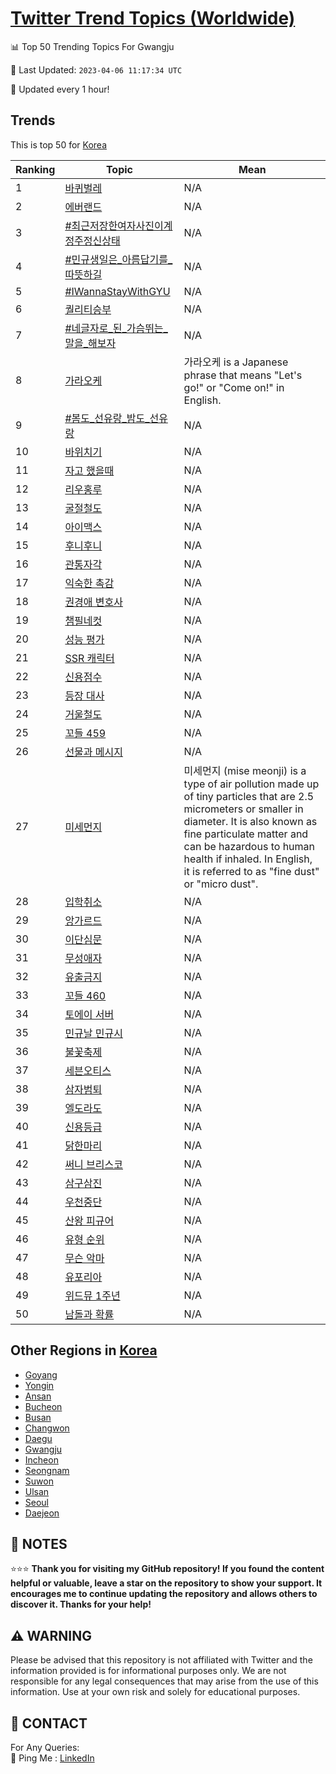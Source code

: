 [Twitter Trend Topics (Worldwide)](https://github.com/ErcinDedeoglu/Twitter-Trend-Topics)
==========


📊 Top 50 Trending Topics For Gwangju

📆 Last Updated: `2023-04-06 11:17:34 UTC`

🔧 Updated every 1 hour!


## Trends

This is top 50 for [Korea](</Korea>)

| Ranking | Topic | Mean |
| ------- | ------------ | ------------ |
| 1 | [바퀴벌레](http://twitter.com/search?q=%eb%b0%94%ed%80%b4%eb%b2%8c%eb%a0%88) | N/A |
| 2 | [에버랜드](http://twitter.com/search?q=%ec%97%90%eb%b2%84%eb%9e%9c%eb%93%9c) | N/A |
| 3 | [#최근저장한여자사진이계정주정신상태](http://twitter.com/search?q=%23%ec%b5%9c%ea%b7%bc%ec%a0%80%ec%9e%a5%ed%95%9c%ec%97%ac%ec%9e%90%ec%82%ac%ec%a7%84%ec%9d%b4%ea%b3%84%ec%a0%95%ec%a3%bc%ec%a0%95%ec%8b%a0%ec%83%81%ed%83%9c) | N/A |
| 4 | [#민규생일은_아름답기를_따뜻하길](http://twitter.com/search?q=%23%eb%af%bc%ea%b7%9c%ec%83%9d%ec%9d%bc%ec%9d%80_%ec%95%84%eb%a6%84%eb%8b%b5%ea%b8%b0%eb%a5%bc_%eb%94%b0%eb%9c%bb%ed%95%98%ea%b8%b8) | N/A |
| 5 | [#IWannaStayWithGYU](http://twitter.com/search?q=%23IWannaStayWithGYU) | N/A |
| 6 | [퀄리티승부](http://twitter.com/search?q=%ed%80%84%eb%a6%ac%ed%8b%b0%ec%8a%b9%eb%b6%80) | N/A |
| 7 | [#네글자로_된_가슴뛰는_말을_해보자](http://twitter.com/search?q=%23%eb%84%a4%ea%b8%80%ec%9e%90%eb%a1%9c_%eb%90%9c_%ea%b0%80%ec%8a%b4%eb%9b%b0%eb%8a%94_%eb%a7%90%ec%9d%84_%ed%95%b4%eb%b3%b4%ec%9e%90) | N/A |
| 8 | [가라오케](http://twitter.com/search?q=%ea%b0%80%eb%9d%bc%ec%98%a4%ec%bc%80) | 가라오케 is a Japanese phrase that means "Let's go!" or "Come on!" in English. |
| 9 | [#봄도_선유랑_밤도_선유랑](http://twitter.com/search?q=%23%eb%b4%84%eb%8f%84_%ec%84%a0%ec%9c%a0%eb%9e%91_%eb%b0%a4%eb%8f%84_%ec%84%a0%ec%9c%a0%eb%9e%91) | N/A |
| 10 | [바위치기](http://twitter.com/search?q=%eb%b0%94%ec%9c%84%ec%b9%98%ea%b8%b0) | N/A |
| 11 | [자고 했을때](http://twitter.com/search?q=%ec%9e%90%ea%b3%a0+%ed%96%88%ec%9d%84%eb%95%8c) | N/A |
| 12 | [리우홍루](http://twitter.com/search?q=%eb%a6%ac%ec%9a%b0%ed%99%8d%eb%a3%a8) | N/A |
| 13 | [굴절철도](http://twitter.com/search?q=%ea%b5%b4%ec%a0%88%ec%b2%a0%eb%8f%84) | N/A |
| 14 | [아이맥스](http://twitter.com/search?q=%ec%95%84%ec%9d%b4%eb%a7%a5%ec%8a%a4) | N/A |
| 15 | [후니후니](http://twitter.com/search?q=%ed%9b%84%eb%8b%88%ed%9b%84%eb%8b%88) | N/A |
| 16 | [관통자각](http://twitter.com/search?q=%ea%b4%80%ed%86%b5%ec%9e%90%ea%b0%81) | N/A |
| 17 | [익숙한 촉감](http://twitter.com/search?q=%ec%9d%b5%ec%88%99%ed%95%9c+%ec%b4%89%ea%b0%90) | N/A |
| 18 | [권경애 변호사](http://twitter.com/search?q=%ea%b6%8c%ea%b2%bd%ec%95%a0+%eb%b3%80%ed%98%b8%ec%82%ac) | N/A |
| 19 | [챔필네컷](http://twitter.com/search?q=%ec%b1%94%ed%95%84%eb%84%a4%ec%bb%b7) | N/A |
| 20 | [성능 평가](http://twitter.com/search?q=%ec%84%b1%eb%8a%a5+%ed%8f%89%ea%b0%80) | N/A |
| 21 | [SSR 캐릭터](http://twitter.com/search?q=SSR+%ec%ba%90%eb%a6%ad%ed%84%b0) | N/A |
| 22 | [신용점수](http://twitter.com/search?q=%ec%8b%a0%ec%9a%a9%ec%a0%90%ec%88%98) | N/A |
| 23 | [등장 대사](http://twitter.com/search?q=%eb%93%b1%ec%9e%a5+%eb%8c%80%ec%82%ac) | N/A |
| 24 | [거울철도](http://twitter.com/search?q=%ea%b1%b0%ec%9a%b8%ec%b2%a0%eb%8f%84) | N/A |
| 25 | [꼬들 459](http://twitter.com/search?q=%ea%bc%ac%eb%93%a4+459) | N/A |
| 26 | [선물과 메시지](http://twitter.com/search?q=%ec%84%a0%eb%ac%bc%ea%b3%bc+%eb%a9%94%ec%8b%9c%ec%a7%80) | N/A |
| 27 | [미세먼지](http://twitter.com/search?q=%eb%af%b8%ec%84%b8%eb%a8%bc%ec%a7%80) | 미세먼지 (mise meonji) is a type of air pollution made up of tiny particles that are 2.5 micrometers or smaller in diameter. It is also known as fine particulate matter and can be hazardous to human health if inhaled. In English, it is referred to as "fine dust" or "micro dust". |
| 28 | [입학취소](http://twitter.com/search?q=%ec%9e%85%ed%95%99%ec%b7%a8%ec%86%8c) | N/A |
| 29 | [앙가르드](http://twitter.com/search?q=%ec%95%99%ea%b0%80%eb%a5%b4%eb%93%9c) | N/A |
| 30 | [이단심문](http://twitter.com/search?q=%ec%9d%b4%eb%8b%a8%ec%8b%ac%eb%ac%b8) | N/A |
| 31 | [무성애자](http://twitter.com/search?q=%eb%ac%b4%ec%84%b1%ec%95%a0%ec%9e%90) | N/A |
| 32 | [유출금지](http://twitter.com/search?q=%ec%9c%a0%ec%b6%9c%ea%b8%88%ec%a7%80) | N/A |
| 33 | [꼬들 460](http://twitter.com/search?q=%ea%bc%ac%eb%93%a4+460) | N/A |
| 34 | [토에이 서버](http://twitter.com/search?q=%ed%86%a0%ec%97%90%ec%9d%b4+%ec%84%9c%eb%b2%84) | N/A |
| 35 | [민규날 민규시](http://twitter.com/search?q=%eb%af%bc%ea%b7%9c%eb%82%a0+%eb%af%bc%ea%b7%9c%ec%8b%9c) | N/A |
| 36 | [불꽃축제](http://twitter.com/search?q=%eb%b6%88%ea%bd%83%ec%b6%95%ec%a0%9c) | N/A |
| 37 | [세븐오티스](http://twitter.com/search?q=%ec%84%b8%eb%b8%90%ec%98%a4%ed%8b%b0%ec%8a%a4) | N/A |
| 38 | [삼자범퇴](http://twitter.com/search?q=%ec%82%bc%ec%9e%90%eb%b2%94%ed%87%b4) | N/A |
| 39 | [엘도라도](http://twitter.com/search?q=%ec%97%98%eb%8f%84%eb%9d%bc%eb%8f%84) | N/A |
| 40 | [신용등급](http://twitter.com/search?q=%ec%8b%a0%ec%9a%a9%eb%93%b1%ea%b8%89) | N/A |
| 41 | [닭한마리](http://twitter.com/search?q=%eb%8b%ad%ed%95%9c%eb%a7%88%eb%a6%ac) | N/A |
| 42 | [써니 브리스코](http://twitter.com/search?q=%ec%8d%a8%eb%8b%88+%eb%b8%8c%eb%a6%ac%ec%8a%a4%ec%bd%94) | N/A |
| 43 | [삼구삼진](http://twitter.com/search?q=%ec%82%bc%ea%b5%ac%ec%82%bc%ec%a7%84) | N/A |
| 44 | [우천중단](http://twitter.com/search?q=%ec%9a%b0%ec%b2%9c%ec%a4%91%eb%8b%a8) | N/A |
| 45 | [산왕 피규어](http://twitter.com/search?q=%ec%82%b0%ec%99%95+%ed%94%bc%ea%b7%9c%ec%96%b4) | N/A |
| 46 | [유형 순위](http://twitter.com/search?q=%ec%9c%a0%ed%98%95+%ec%88%9c%ec%9c%84) | N/A |
| 47 | [무슨 악마](http://twitter.com/search?q=%eb%ac%b4%ec%8a%a8+%ec%95%85%eb%a7%88) | N/A |
| 48 | [유포리아](http://twitter.com/search?q=%ec%9c%a0%ed%8f%ac%eb%a6%ac%ec%95%84) | N/A |
| 49 | [위드뮤 1주년](http://twitter.com/search?q=%ec%9c%84%eb%93%9c%eb%ae%a4+1%ec%a3%bc%eb%85%84) | N/A |
| 50 | [남돌과 확률](http://twitter.com/search?q=%eb%82%a8%eb%8f%8c%ea%b3%bc+%ed%99%95%eb%a5%a0) | N/A |



## Other Regions in [Korea](</Korea>)

* [Goyang](</Korea/Goyang.md>)
* [Yongin](</Korea/Yongin.md>)
* [Ansan](</Korea/Ansan.md>)
* [Bucheon](</Korea/Bucheon.md>)
* [Busan](</Korea/Busan.md>)
* [Changwon](</Korea/Changwon.md>)
* [Daegu](</Korea/Daegu.md>)
* [Gwangju](</Korea/Gwangju.md>)
* [Incheon](</Korea/Incheon.md>)
* [Seongnam](</Korea/Seongnam.md>)
* [Suwon](</Korea/Suwon.md>)
* [Ulsan](</Korea/Ulsan.md>)
* [Seoul](</Korea/Seoul.md>)
* [Daejeon](</Korea/Daejeon.md>)



## 📝 NOTES

⭐⭐⭐ **Thank you for visiting my GitHub repository! If you found the content helpful or valuable, leave a star on the repository to show your support. It encourages me to continue updating the repository and allows others to discover it. Thanks for your help!**


## ⚠️ WARNING

Please be advised that this repository is not affiliated with Twitter and the information provided is for informational purposes only. We are not responsible for any legal consequences that may arise from the use of this information. Use at your own risk and solely for educational purposes.


## 📨 CONTACT

 For Any Queries:  
            🏓 Ping Me : [LinkedIn](https://www.linkedin.com/in/ercindedeoglu/)
